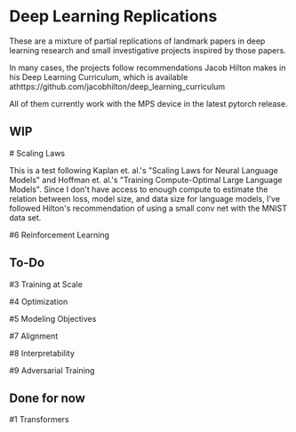 # Deep Learning Replications

These are a mixture of partial replications of landmark papers in deep learning research and small investigative projects inspired by those papers. 

In many cases, the projects follow recommendations Jacob Hilton makes in his Deep Learning Curriculum, which is available athttps://github.com/jacobhilton/deep_learning_curriculum

All of them currently work with the MPS device in the latest pytorch release.

## WIP
\# Scaling Laws 

This is a test following Kaplan et. al.'s "Scaling Laws for Neural Language Models" and Hoffman et. al.'s "Training Compute-Optimal Large Language Models". Since I don't have access to enough compute to estimate the relation between loss, model size, and data size for language models, I've followed Hilton's recommendation of using a small conv net with the MNIST data set. 

\#6 Reinforcement Learning

## To-Do
\#3 Training at Scale

\#4 Optimization

\#5 Modeling Objectives

\#7 Alignment

\#8 Interpretability

\#9 Adversarial Training

## Done for now
\#1 Transformers
